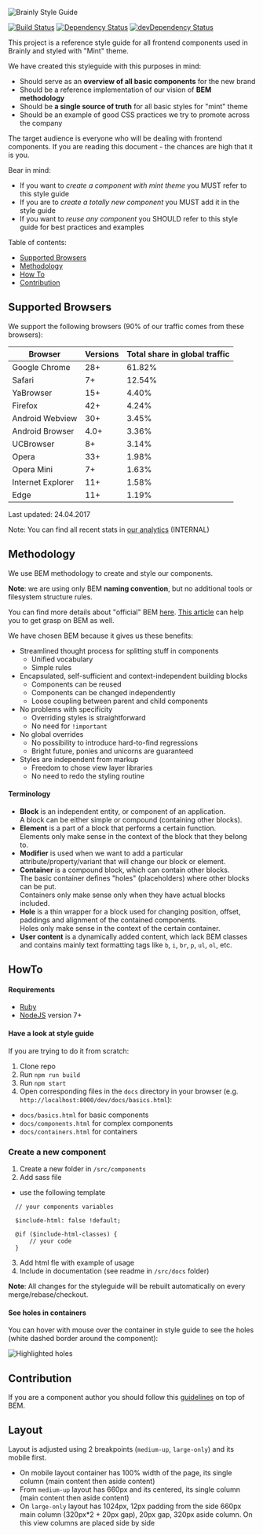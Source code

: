 ![Brainly Style Guide](https://i.imgur.com/8MMAa2J.png)

[![Build Status](https://travis-ci.org/brainly/style-guide.svg)](https://travis-ci.org/brainly/style-guide)
[![Dependency Status](https://david-dm.org/brainly/style-guide.svg)](https://david-dm.org/brainly/style-guide)
[![devDependency Status](https://david-dm.org/brainly/style-guide/dev-status.svg)](https://david-dm.org/brainly/style-guide#info=devDependencies)

This project is a reference style guide for all frontend components used in Brainly and styled with "Mint" theme.

We have created this styleguide with this purposes in mind:

* Should serve as an **overview of all basic components** for the new brand
* Should be a reference implementation of our vision of **BEM methodology**
* Should be **a single source of truth** for all basic styles for "mint" theme
* Should be an example of good CSS practices we try to promote across the company

The target audience is everyone who will be dealing with frontend components.
If you are reading this document - the chances are high that it is you.

Bear in mind: 

  * If you want to *create a component with mint theme* you MUST refer to this style guide
  * If you are to *create a totally new component* you MUST add it in the style guide
  * If you want to *reuse any component* you SHOULD refer to this style guide for best practices and examples


Table of contents:

* [Supported Browsers](#supported-browsers)
* [Methodology](#methodology)
* [How To](#howto)
* [Contribution](#contribution)

## Supported Browsers

We support the following browsers (90% of our traffic comes from these browsers):

| Browser | Versions  | Total share in global traffic |
| ---- | ---- | ---- |
| Google Chrome | 28+ | 61.82% | 
| Safari | 7+ | 12.54% |
| YaBrowser | 15+ | 4.40% |
| Firefox | 42+ | 4.24% |
| Android Webview | 30+ | 3.45% |
| Android Browser | 4.0+ | 3.36% |
| UCBrowser | 8+ | 3.14% |
| Opera | 33+ | 1.98% |
| Opera Mini | 7+ | 1.63% |
| Internet Explorer | 11+ | 1.58% |
| Edge | 11+ | 1.19% |

Last updated: 24.04.2017

Note: You can find all recent stats in [our analytics](https://analytics.google.com/analytics/web/#report/visitors-browser/a85994882w128325453p132056054/) (INTERNAL)

## Methodology

We use BEM methodology to create and style our components. 

**Note**: we are using only BEM **naming convention**, but no additional tools or filesystem structure rules.

You can find more details about "official" BEM [here](https://en.bem.info/method/definitions/#what-is-bem).
[This article](https://css-tricks.com/bem-101/) can help you to get grasp on BEM as well.


We have chosen BEM because it gives us these benefits:


* Streamlined thought process for splitting stuff in components
	* Unified vocabulary
	* Simple rules
* Encapsulated, self-sufficient and context-independent building blocks
	* Components can be reused 
	* Components can be changed independently
	* Loose coupling between parent and child components
* No problems with specificity
	* Overriding styles is straightforward
	* No need for `!important`
* No global overrides
  * No possibility to introduce hard-to-find regressions
  * Bright future, ponies and unicorns are guaranteed 
* Styles are independent from markup
  * Freedom to chose view layer libraries
  * No need to redo the styling routine


#### Terminology 
* **Block** is an independent entity, or component of an application.  
  A block can be either simple or compound (containing other blocks).
* **Element** is a part of a block that performs a certain function.  
  Elements only make sense in the context of the block that they belong to.
* **Modifier** is used when we want to add a particular attribute/property/variant that will change our block or element.
* **Container** is a compound block, which can contain other blocks.  
  The basic container defines "holes" (placeholders) where other blocks can be put.  
  Containers only make sense only when they have actual blocks included.	
* **Hole** is a thin wrapper for a block used for changing position, offset, paddings and alignment of the contained components.  
Holes only make sense in the context of the certain container.
* **User content** is a dynamically added content, which lack BEM classes and contains mainly text formatting tags like `b`, `i`, `br`, `p`, `ul`, `ol`, etc.

## HowTo

#### Requirements
 - [Ruby](https://www.ruby-lang.org/en/downloads/)
 - [NodeJS](https://nodejs.org/en/) version 7+
 
#### Have a look at style guide

If you are trying to do it from scratch:

1. Clone repo
2. Run `npm run build`
3. Run `npm start`
4. Open corresponding files in the `docs` directory in your browser (e.g. `http://localhost:8000/dev/docs/basics.html`):
  * `docs/basics.html` for basic components
  * `docs/components.html` for complex components
  * `docs/containers.html` for containers

### Create a new component
1. Create a new folder in `/src/components`
2. Add sass file
  * use the following template
  ```
    // your components variables

    $include-html: false !default;

    @if ($include-html-classes) {
        // your code
    }

  ```
3. Add html fle with example of usage
4. Include in documentation (see readme in `/src/docs` folder)

**Note**: All changes for the styleguide will be rebuilt automatically on every merge/rebase/checkout.


#### See holes in containers

You can hover with mouse over the container in style guide to see the holes (white dashed border around the component):

![Highlighted holes](http://i.gyazo.com/0cc138b81eb12cc518352c2d9c787f0b.png)




## Contribution

If you are a component author you should follow this [guidelines](CONTRIBUTING.md) on top of BEM.

## Layout

Layout is adjusted using 2 breakpoints (`medium-up`, `large-only`) and its mobile first.
- On mobile layout container has 100% width of the page, its single column (main content then aside content)
- From `medium-up` layout has 660px and its centered, its single column (main content then aside content)
- On `large-only` layout has 1024px, 12px padding from the side 660px main column (320px*2 + 20px gap), 20px gap, 320px aside column. On this view columns are placed side by side

